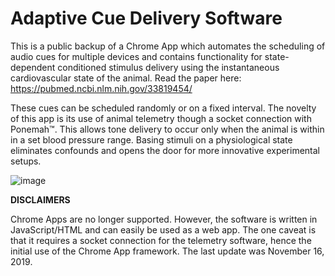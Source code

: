 
# Adaptive Cue Delivery Software
This is a public backup of a Chrome App which automates the scheduling of audio cues for multiple devices and contains functionality for state-dependent conditioned stimulus delivery using the instantaneous cardiovascular state of the animal. Read the paper here: https://pubmed.ncbi.nlm.nih.gov/33819454/

These cues can be scheduled randomly or on a fixed interval. The novelty of this app is its use of animal telemetry though a socket connection with Ponemah™. This allows tone delivery to occur only when the animal is within in a set blood pressure range. Basing stimuli on a physiological state eliminates confounds and opens the door for more innovative experimental setups.

![image](https://github.com/bjamturley/AutomatedCueDelivery/assets/8573191/7ba3eb5a-ba12-4e35-a380-fb0f8c7bcf6a)


**DISCLAIMERS**

Chrome Apps are no longer supported. However, the software is written in JavaScript/HTML and can easily be used as a web app. The one caveat is that it requires a socket connection for the telemetry software, hence the initial use of the Chrome App framework. The last update was November 16, 2019.
